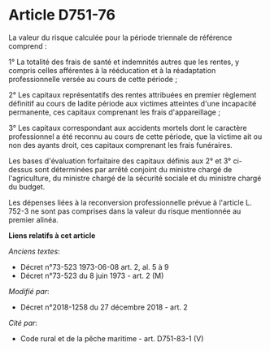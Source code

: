 # Article D751-76

La valeur du risque calculée pour la période triennale de référence comprend :

1° La totalité des frais de santé et indemnités autres que les rentes, y compris celles afférentes à la rééducation et à la
réadaptation professionnelle versée au cours de cette période ;

2° Les capitaux représentatifs des rentes attribuées en premier règlement définitif au cours de ladite période aux victimes
atteintes d'une incapacité permanente, ces capitaux comprenant les frais d'appareillage ;

3° Les capitaux correspondant aux accidents mortels dont le caractère professionnel a été reconnu au cours de cette période,
que la victime ait ou non des ayants droit, ces capitaux comprenant les frais funéraires.

Les bases d'évaluation forfaitaire des capitaux définis aux 2° et 3° ci-dessus sont déterminées par arrêté conjoint du
ministre chargé de l'agriculture, du ministre chargé de la sécurité sociale et du ministre chargé du budget.

Les dépenses liées à la reconversion professionnelle prévue à l'article L. 752-3 ne sont pas comprises dans la valeur du
risque mentionnée au premier alinéa.

**Liens relatifs à cet article**

_Anciens textes_:

  - Décret n°73-523 1973-06-08 art. 2, al. 5 à 9
  - Décret n°73-523 du 8 juin 1973 - art. 2 (M)

_Modifié par_:

  - Décret n°2018-1258 du 27 décembre 2018 - art. 2

_Cité par_:

  - Code rural et de la pêche maritime - art. D751-83-1 (V)
